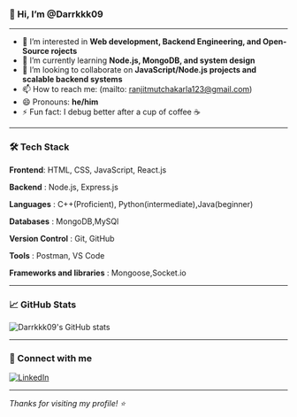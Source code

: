 ### 👋 Hi, I’m @Darrkkk09

---

- 👀 I’m interested in **Web development, Backend Engineering, and Open-Source rojects**
- 🌱 I’m currently learning **Node.js, MongoDB, and system design**
- 💞️ I’m looking to collaborate on **JavaScript/Node.js projects and scalable backend systems**
- 📫 How to reach me: (mailto: ranjitmutchakarla123@gmail.com)
- 😄 Pronouns: **he/him**
- ⚡ Fun fact: I debug better after a cup of coffee ☕

---

### 🛠️ Tech Stack
**Frontend**: HTML, CSS, JavaScript, React.js

**Backend** : Node.js, Express.js

**Languages** : C++(Proficient), Python(intermediate),Java(beginner)

**Databases** : MongoDB,MySQl

**Version Control** : Git, GitHub

**Tools** : Postman, VS Code

**Frameworks and libraries** : Mongoose,Socket.io

---

### 📈 GitHub Stats

![Darrkkk09's GitHub stats](https://github-readme-stats.vercel.app/api?username=Darrkkk09&show_icons=true&theme=radical)

---

### 🔗 Connect with me

[![LinkedIn](https://img.shields.io/badge/LinkedIn-blue?logo=linkedin&style=for-the-badge)]([(https://www.linkedin.com/in/ranjit09/)])  


---

_Thanks for visiting my profile! ⭐️_
